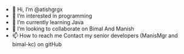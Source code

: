 - 👋 Hi, I’m @atishgrgx
- 👀 I’m interested in programming
- 🌱 I’m currently learning Java
- 💞️ I’m looking to collaborate on Bimal And Manish
- 📫 How to reach me Contact my senior developers (ManisMgr and bimal-kc) on gitHub

<!---
atishgrgx/atishgrgx is a ✨ special ✨ repository because its `README.md` (this file) appears on your GitHub profile.
You can click the Preview link to take a look at your changes.
--->
